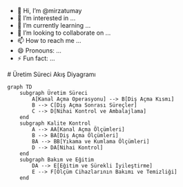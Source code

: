 - 👋 Hi, I’m @mirzatumay
- 👀 I’m interested in ...
- 🌱 I’m currently learning ...
- 💞️ I’m looking to collaborate on ...
- 📫 How to reach me ...
- 😄 Pronouns: ...
- ⚡ Fun fact: ...

<!---
mirzatumay/mirzatumay is a ✨ special ✨ repository because its `README.md` (this file) appears on your GitHub profile.
You can click the Preview link to take a look at your changes.
---># Üretim Süreci Akış Diyagramı

```mermaid
graph TD
    subgraph Üretim Süreci
        A[Kanal Açma Operasyonu] --> B[Diş Açma Kısmı]
        B --> C[Diş Açma Sonrası Süreçler]
        C --> D[Nihai Kontrol ve Ambalajlama]
    end
    subgraph Kalite Kontrol
        A --> AA[Kanal Açma Ölçümleri]
        B --> BA[Diş Açma Ölçümleri]
        BA --> BB[Yıkama ve Kumlama Ölçümleri]
        D --> DA[Nihai Kontrol]
    end
    subgraph Bakım ve Eğitim
        DA --> E[Eğitim ve Sürekli İyileştirme]
        E --> F[Ölçüm Cihazlarının Bakımı ve Temizliği]
    end


